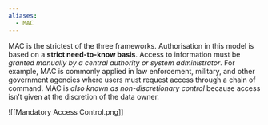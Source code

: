 ```yaml
---
aliases:
  - MAC
---
```

MAC is the strictest of the three frameworks. Authorisation in this model is based on a **strict need-to-know basis**. Access to information must be *granted manually by a central authority or system administrator*. For example, MAC is commonly applied in law enforcement, military, and other government agencies where users must request access through a chain of command. MAC is *also known as non-discretionary control* because access isn’t given at the discretion of the data owner.

![[Mandatory Access Control.png]]
